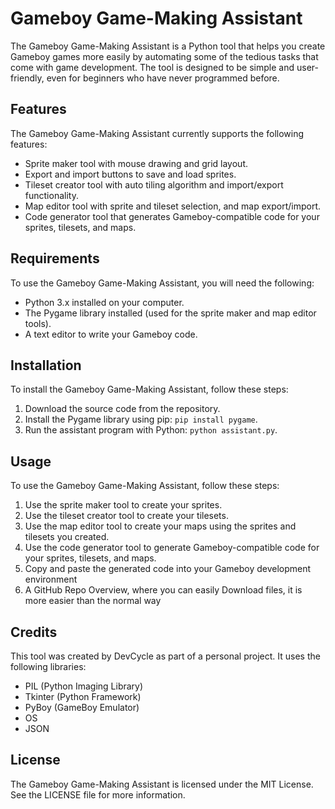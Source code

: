# Gameboy Game-Making Assistant

The Gameboy Game-Making Assistant is a Python tool that helps you create Gameboy games more easily by automating some of the tedious tasks that come with game development. The tool is designed to be simple and user-friendly, even for beginners who have never programmed before.

## Features

The Gameboy Game-Making Assistant currently supports the following features:

- Sprite maker tool with mouse drawing and grid layout.
- Export and import buttons to save and load sprites.
- Tileset creator tool with auto tiling algorithm and import/export functionality.
- Map editor tool with sprite and tileset selection, and map export/import.
- Code generator tool that generates Gameboy-compatible code for your sprites, tilesets, and maps.

## Requirements

To use the Gameboy Game-Making Assistant, you will need the following:

- Python 3.x installed on your computer.
- The Pygame library installed (used for the sprite maker and map editor tools).
- A text editor to write your Gameboy code.

## Installation

To install the Gameboy Game-Making Assistant, follow these steps:

1. Download the source code from the repository.
2. Install the Pygame library using pip: `pip install pygame`.
3. Run the assistant program with Python: `python assistant.py`.

## Usage

To use the Gameboy Game-Making Assistant, follow these steps:

1. Use the sprite maker tool to create your sprites.
2. Use the tileset creator tool to create your tilesets.
3. Use the map editor tool to create your maps using the sprites and tilesets you created.
4. Use the code generator tool to generate Gameboy-compatible code for your sprites, tilesets, and maps.
5. Copy and paste the generated code into your Gameboy development environment
6. A GitHub Repo Overview, where you can easily Download files, it is more easier than the normal way

## Credits

This tool was created by DevCycle as part of a personal project. It uses the following libraries:

- PIL (Python Imaging Library)
- Tkinter (Python Framework)
- PyBoy (GameBoy Emulator)
- OS
- JSON

## License

The Gameboy Game-Making Assistant is licensed under the MIT License. See the LICENSE file for more information.
